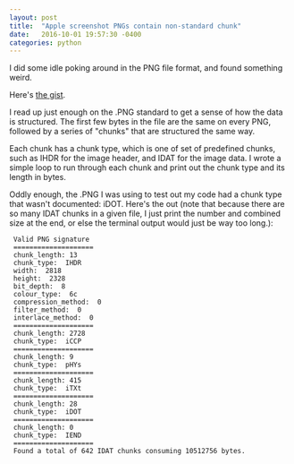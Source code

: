 ```yaml
---
layout: post
title:  "Apple screenshot PNGs contain non-standard chunk"
date:   2016-10-01 19:57:30 -0400
categories: python
---
```


I did some idle poking around in the PNG file format, and found something weird.

Here's [the gist](https://gist.github.com/jakekara/8e667b7d31350692f7439cb5d0324d05).

I read up just enough on the .PNG standard to get a sense of how the data
is structured. The first few bytes in the file are the same on every PNG,
followed by a series of "chunks" that are structured the same way.

Each chunk has a chunk type, which is one of set of predefined chunks, such
as IHDR for the image header, and IDAT for the image data. I wrote a simple
loop to run through each chunk and print out the chunk type and its length
in bytes.

Oddly enough, the .PNG I was using to test out my code had a chunk type
that wasn't documented: iDOT. Here's the out (note that because there are
so many IDAT chunks in a given file, I just print the number and combined
size at the end, or else the terminal output would just be way too long.):

     Valid PNG signature
     ====================
     chunk_length: 13
     chunk_type:  IHDR
     width:  2818
     height:  2328
     bit_depth:  8
     colour_type:  6c
     compression_method:  0
     filter_method:  0
     interlace_method:  0
     ====================
     chunk_length: 2728
     chunk_type:  iCCP
     ====================
     chunk_length: 9
     chunk_type:  pHYs
     ====================
     chunk_length: 415
     chunk_type:  iTXt
     ====================
     chunk_length: 28
     chunk_type:  iDOT
     ====================
     chunk_length: 0
     chunk_type:  IEND
     ====================
     Found a total of 642 IDAT chunks consuming 10512756 bytes.
